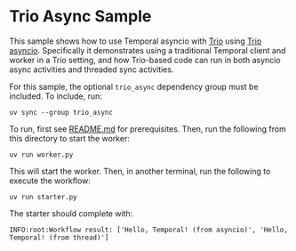 # Trio Async Sample

This sample shows how to use Temporal asyncio with [Trio](https://trio.readthedocs.io) using
[Trio asyncio](https://trio-asyncio.readthedocs.io). Specifically it demonstrates using a traditional Temporal client
and worker in a Trio setting, and how Trio-based code can run in both asyncio async activities and threaded sync
activities.

For this sample, the optional `trio_async` dependency group must be included. To include, run:

    uv sync --group trio_async

To run, first see [README.md](../README.md) for prerequisites. Then, run the following from this directory to start the
worker:

    uv run worker.py

This will start the worker. Then, in another terminal, run the following to execute the workflow:

    uv run starter.py

The starter should complete with:

    INFO:root:Workflow result: ['Hello, Temporal! (from asyncio)', 'Hello, Temporal! (from thread)']